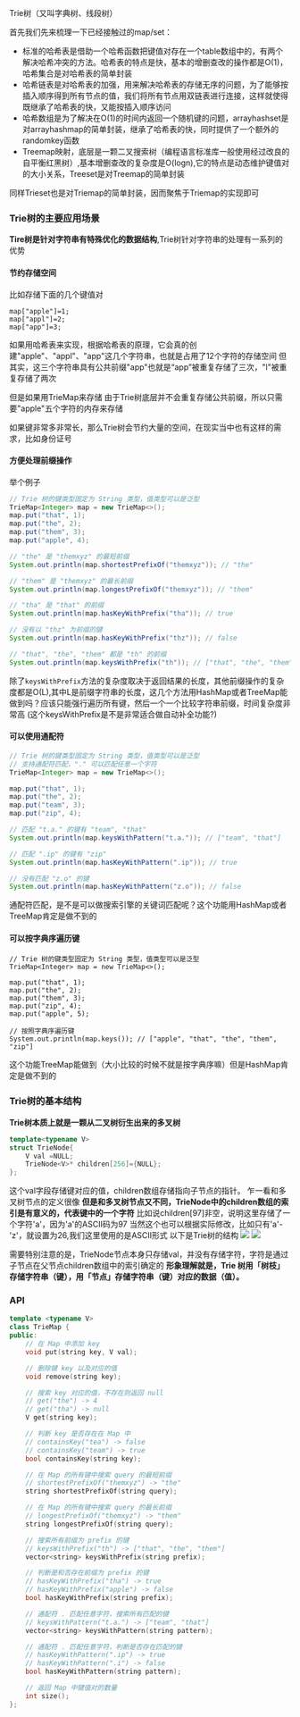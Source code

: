 Trie树（又叫字典树、线段树）

首先我们先来梳理一下已经接触过的map/set：
* 标准的哈希表是借助一个哈希函数把键值对存在一个table数组中的，有两个解决哈希冲突的方法。哈希表的特点是快，基本的增删查改的操作都是O(1)，哈希集合是对哈希表的简单封装
* 哈希链表是对哈希表的加强，用来解决哈希表的存储无序的问题，为了能够按插入顺序得到所有节点的值，我们将所有节点用双链表进行连接，这样就使得既继承了哈希表的快，又能按插入顺序访问
* 哈希数组是为了解决在O(1)的时间内返回一个随机键的问题，arrayhashset是对arrayhashmap的简单封装，继承了哈希表的快，同时提供了一个额外的randomkey函数
* Treemap映射，底层是一颗二叉搜索树（编程语言标准库一般使用经过改良的自平衡红黑树）,基本增删查改的复杂度是O(logn),它的特点是动态维护键值对的大小关系，Treeset是对Treemap的简单封装

同样Trieset也是对Triemap的简单封装，因而聚焦于Triemap的实现即可

### Trie树的主要应用场景
**Tire树是针对字符串有特殊优化的数据结构**,Trie树针对字符串的处理有一系列的优势
#### 节约存储空间
比如存储下面的几个键值对
```
map["apple"]=1;
map["appl"]=2;
map["app"]=3;
```
如果用哈希表来实现，根据哈希表的原理，它会真的创建"apple"、"appl"、"app"这几个字符串，也就是占用了12个字符的存储空间
但其实，这三个字符串具有公共前缀"app"也就是“app”被重复存储了三次，"l"被重复存储了两次

但是如果用TrieMap来存储
由于Trie树底层并不会重复存储公共前缀，所以只需要"apple"五个字符的内存来存储

如果键非常多非常长，那么Trie树会节约大量的空间，在现实当中也有这样的需求，比如身份证号

#### 方便处理前缀操作
举个例子
```java
// Trie 树的键类型固定为 String 类型，值类型可以是泛型
TrieMap<Integer> map = new TrieMap<>();
map.put("that", 1);
map.put("the", 2);
map.put("them", 3);
map.put("apple", 4);

// "the" 是 "themxyz" 的最短前缀
System.out.println(map.shortestPrefixOf("themxyz")); // "the"

// "them" 是 "themxyz" 的最长前缀
System.out.println(map.longestPrefixOf("themxyz")); // "them"

// "tha" 是 "that" 的前缀
System.out.println(map.hasKeyWithPrefix("tha")); // true

// 没有以 "thz" 为前缀的键
System.out.println(map.hasKeyWithPrefix("thz")); // false

// "that", "the", "them" 都是 "th" 的前缀
System.out.println(map.keysWithPrefix("th")); // ["that", "the", "them"]
```
除了`keysWithPrefix`方法的复杂度取决于返回结果的长度，其他前缀操作的复杂度都是O(L),其中L是前缀字符串的长度，这几个方法用HashMap或者TreeMap能做到吗？应该只能强行遍历所有键，然后一个一个比较字符串前缀，时间复杂度非常高
(这个keysWithPrefix是不是非常适合做自动补全功能?)

#### 可以使用通配符
```java
// Trie 树的键类型固定为 String 类型，值类型可以是泛型
// 支持通配符匹配，"." 可以匹配任意一个字符
TrieMap<Integer> map = new TrieMap<>();

map.put("that", 1);
map.put("the", 2);
map.put("team", 3);
map.put("zip", 4);

// 匹配 "t.a." 的键有 "team", "that"
System.out.println(map.keysWithPattern("t.a.")); // ["team", "that"]

// 匹配 ".ip" 的键有 "zip"
System.out.println(map.hasKeyWithPattern(".ip")); // true

// 没有匹配 "z.o" 的键
System.out.println(map.hasKeyWithPattern("z.o")); // false
```
通配符匹配，是不是可以做搜索引擎的关键词匹配呢？这个功能用HashMap或者TreeMap肯定是做不到的
#### 可以按字典序遍历键
```
// Trie 树的键类型固定为 String 类型，值类型可以是泛型
TrieMap<Integer> map = new TrieMap<>();

map.put("that", 1);
map.put("the", 2);
map.put("them", 3);
map.put("zip", 4);
map.put("apple", 5);

// 按照字典序遍历键
System.out.println(map.keys()); // ["apple", "that", "the", "them", "zip"]
```
这个功能TreeMap能做到（大小比较的时候不就是按字典序嘛）但是HashMap肯定是做不到的

### Trie树的基本结构
**Trie树本质上就是一颗从二叉树衍生出来的多叉树**
```cpp
template<typename V>
struct TrieNode{
	V val =NULL;
	TrieNode<V>* children[256]={NULL};
};
```
这个val字段存储键对应的值，children数组存储指向子节点的指针。
乍一看和多叉树节点的定义很像
**但是和多叉树节点又不同，TrieNode中的children数组的索引是有意义的，代表键中的一个字符**
比如说children[97]非空，说明这里存储了一个字符'a'，因为'a'的ASCII码为97
当然这个也可以根据实际修改，比如只有'a'-'z'，就设置为26,我们这里使用的是ASCII形式
以下是Trie树的结构
![](https://pic1.imgdb.cn/item/6810f1a258cb8da5c8d4a5c3.png)
![](https://pic1.imgdb.cn/item/6810f29158cb8da5c8d4a611.png)

需要特别注意的是，TrieNode节点本身只存储val，并没有存储字符，字符是通过子节点在父节点children数组中的索引确定的
**形象理解就是，Trie 树用「树枝」存储字符串（键），用「节点」存储字符串（键）对应的数据（值）。**

### API
```cpp
template <typename V>
class TrieMap {
public:
    // 在 Map 中添加 key
    void put(string key, V val);

    // 删除键 key 以及对应的值
    void remove(string key);

    // 搜索 key 对应的值，不存在则返回 null
    // get("the") -> 4
    // get("tha") -> null
    V get(string key);

    // 判断 key 是否存在在 Map 中
    // containsKey("tea") -> false
    // containsKey("team") -> true
    bool containsKey(string key);

    // 在 Map 的所有键中搜索 query 的最短前缀
    // shortestPrefixOf("themxyz") -> "the"
    string shortestPrefixOf(string query);

    // 在 Map 的所有键中搜索 query 的最长前缀
    // longestPrefixOf("themxyz") -> "them"
    string longestPrefixOf(string query);

    // 搜索所有前缀为 prefix 的键
    // keysWithPrefix("th") -> ["that", "the", "them"]
    vector<string> keysWithPrefix(string prefix);

    // 判断是和否存在前缀为 prefix 的键
    // hasKeyWithPrefix("tha") -> true
    // hasKeyWithPrefix("apple") -> false
    bool hasKeyWithPrefix(string prefix);

    // 通配符 . 匹配任意字符，搜索所有匹配的键
    // keysWithPattern("t.a.") -> ["team", "that"]
    vector<string> keysWithPattern(string pattern);

    // 通配符 . 匹配任意字符，判断是否存在匹配的键
    // hasKeyWithPattern(".ip") -> true
    // hasKeyWithPattern(".i") -> false
    bool hasKeyWithPattern(string pattern);

    // 返回 Map 中键值对的数量
    int size();
};
```
